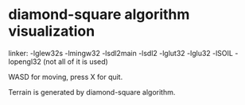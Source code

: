 diamond-square algorithm visualization
===============================

linker: -lglew32s -lmingw32 -lsdl2main -lsdl2 -lglut32 -lglu32 -lSOIL -lopengl32
(not all of it is used)

WASD for moving, press X for quit.

Terrain is generated by diamond-square algorithm.
